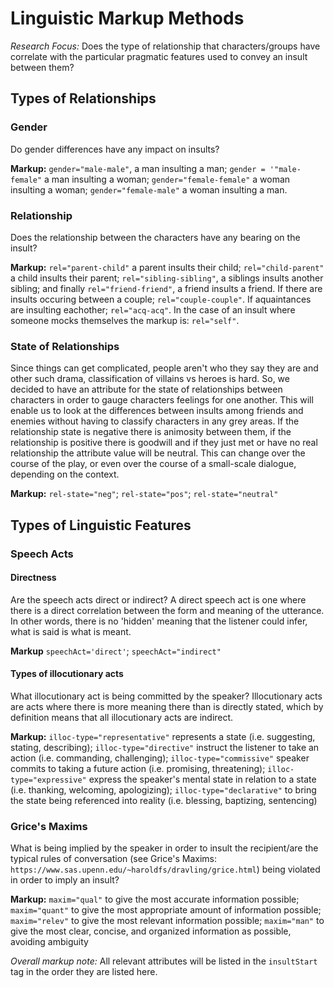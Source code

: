 # Linguistic Markup Methods

*Research Focus:* Does the type of relationship that characters/groups have correlate with the particular pragmatic features used to convey an insult between them?

## Types of Relationships

### Gender
Do gender differences have any impact on insults?

**Markup:** `gender="male-male"`, a man insulting a man; `gender = '"male-female"` a man insulting a woman; `gender="female-female"` a woman insulting a woman; `gender="female-male"` a woman insulting a man.

### Relationship
Does the relationship between the characters have any bearing on the insult?

**Markup:** `rel="parent-child"` a parent insults their child; `rel="child-parent"` a child insults their parent; `rel="sibling-sibling"`, a siblings insults another sibling; and finally `rel="friend-friend"`, a friend insults a friend. If there are insults occuring between a couple; `rel="couple-couple"`. If aquaintances are insulting eachother; `rel="acq-acq"`. In the case of an insult where someone mocks themselves the markup is: `rel="self"`.

### State of Relationships
Since things can get complicated, people aren't who they say they are and other such drama, classification of villains vs heroes is hard. So, we decided to have an attribute for the state of relationships between characters in order to gauge characters feelings for one another. 
This will enable us to look at the differences between insults among friends and enemies without having to classify characters in any grey areas. If the relationship state is negative there is animosity between them, if the relationship is positive there is goodwill and if they just met or have no real relationship the attribute value will be neutral. 
This can change over the course of the play, or even over the course of a small-scale dialogue, depending on the context.

**Markup:** `rel-state="neg"`; `rel-state="pos"`; `rel-state="neutral"`

## Types of Linguistic Features

### Speech Acts

#### Directness
Are the speech acts direct or indirect? A direct speech act is one where there is a direct correlation between the form and meaning of the utterance. In other words, there is no 'hidden' meaning that the listener could infer, what is said is what is meant.

**Markup** `speechAct='direct'`; `speechAct="indirect"`

#### Types of illocutionary acts
What illocutionary act is being committed by the speaker? Illocutionary acts are acts where there is more meaning there than is directly stated, which by definition means that all illocutionary acts are indirect.

**Markup:** `illoc-type="representative"` represents a state (i.e. suggesting, stating, describing); `illoc-type="directive"` instruct the listener to take an action (i.e. commanding, challenging); `illoc-type="commissive"` speaker commits to taking a future action (i.e. promising, threatening); `illoc-type="expressive"` express the speaker's mental state in relation to a state (i.e. thanking, welcoming, apologizing); `illoc-type="declarative"` to bring the state being referenced into reality (i.e. blessing, baptizing, sentencing)

### Grice's Maxims
What is being implied by the speaker in order to insult the recipient/are the typical rules of conversation (see Grice's Maxims: `https://www.sas.upenn.edu/~haroldfs/dravling/grice.html`) being violated in order to imply an insult?

**Markup:** `maxim="qual"` to give the most accurate information possible; `maxim="quant"` to give the most appropriate amount of information possible; `maxim="relev"` to give the most relevant information possible; `maxim="man"` to give the most clear, concise, and organized information as possible, avoiding ambiguity


  *Overall markup note:* All relevant attributes will be listed in the `insultStart` tag in the order they are listed here.
